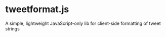 tweetformat.js
==============

A simple, lightweight JavaScript-only lib for client-side formatting of tweet strings
